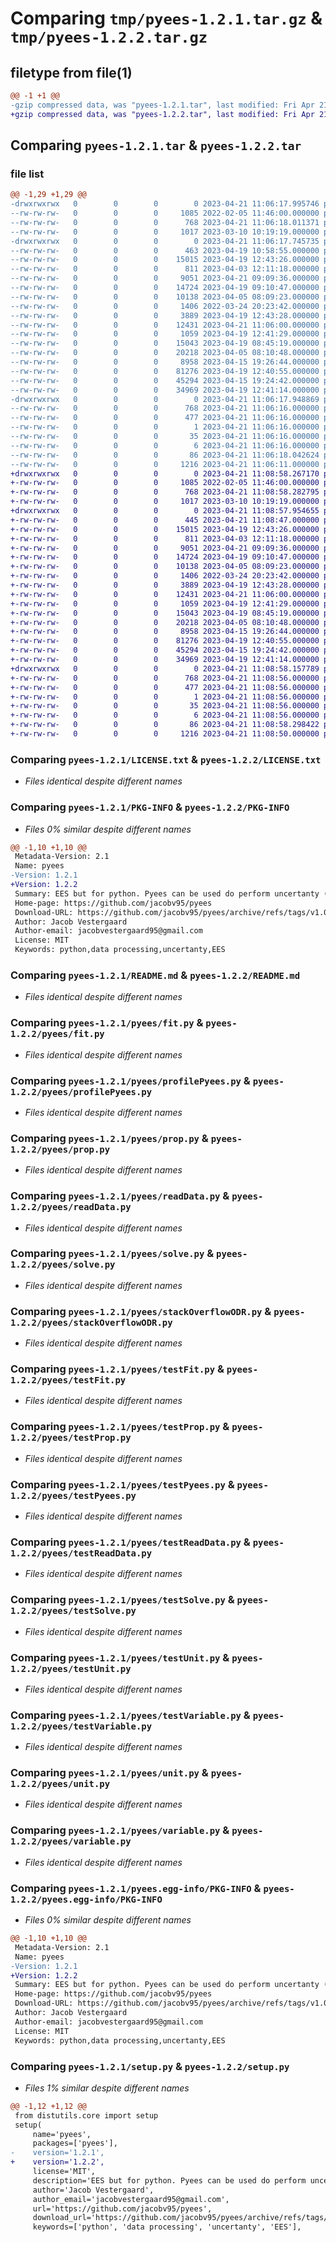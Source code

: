 # Comparing `tmp/pyees-1.2.1.tar.gz` & `tmp/pyees-1.2.2.tar.gz`

## filetype from file(1)

```diff
@@ -1 +1 @@
-gzip compressed data, was "pyees-1.2.1.tar", last modified: Fri Apr 21 11:06:18 2023, max compression
+gzip compressed data, was "pyees-1.2.2.tar", last modified: Fri Apr 21 11:08:58 2023, max compression
```

## Comparing `pyees-1.2.1.tar` & `pyees-1.2.2.tar`

### file list

```diff
@@ -1,29 +1,29 @@
-drwxrwxrwx   0        0        0        0 2023-04-21 11:06:17.995746 pyees-1.2.1/
--rw-rw-rw-   0        0        0     1085 2022-02-05 11:46:00.000000 pyees-1.2.1/LICENSE.txt
--rw-rw-rw-   0        0        0      768 2023-04-21 11:06:18.011371 pyees-1.2.1/PKG-INFO
--rw-rw-rw-   0        0        0     1017 2023-03-10 10:19:19.000000 pyees-1.2.1/README.md
-drwxrwxrwx   0        0        0        0 2023-04-21 11:06:17.745735 pyees-1.2.1/pyees/
--rw-rw-rw-   0        0        0      463 2023-04-19 10:58:55.000000 pyees-1.2.1/pyees/__init__.py
--rw-rw-rw-   0        0        0    15015 2023-04-19 12:43:26.000000 pyees-1.2.1/pyees/fit.py
--rw-rw-rw-   0        0        0      811 2023-04-03 12:11:18.000000 pyees-1.2.1/pyees/profilePyees.py
--rw-rw-rw-   0        0        0     9051 2023-04-21 09:09:36.000000 pyees-1.2.1/pyees/prop.py
--rw-rw-rw-   0        0        0    14724 2023-04-19 09:10:47.000000 pyees-1.2.1/pyees/readData.py
--rw-rw-rw-   0        0        0    10138 2023-04-05 08:09:23.000000 pyees-1.2.1/pyees/solve.py
--rw-rw-rw-   0        0        0     1406 2022-03-24 20:23:42.000000 pyees-1.2.1/pyees/stackOverflowODR.py
--rw-rw-rw-   0        0        0     3889 2023-04-19 12:43:28.000000 pyees-1.2.1/pyees/testFit.py
--rw-rw-rw-   0        0        0    12431 2023-04-21 11:06:00.000000 pyees-1.2.1/pyees/testProp.py
--rw-rw-rw-   0        0        0     1059 2023-04-19 12:41:29.000000 pyees-1.2.1/pyees/testPyees.py
--rw-rw-rw-   0        0        0    15043 2023-04-19 08:45:19.000000 pyees-1.2.1/pyees/testReadData.py
--rw-rw-rw-   0        0        0    20218 2023-04-05 08:10:48.000000 pyees-1.2.1/pyees/testSolve.py
--rw-rw-rw-   0        0        0     8958 2023-04-15 19:26:44.000000 pyees-1.2.1/pyees/testUnit.py
--rw-rw-rw-   0        0        0    81276 2023-04-19 12:40:55.000000 pyees-1.2.1/pyees/testVariable.py
--rw-rw-rw-   0        0        0    45294 2023-04-15 19:24:42.000000 pyees-1.2.1/pyees/unit.py
--rw-rw-rw-   0        0        0    34969 2023-04-19 12:41:14.000000 pyees-1.2.1/pyees/variable.py
-drwxrwxrwx   0        0        0        0 2023-04-21 11:06:17.948869 pyees-1.2.1/pyees.egg-info/
--rw-rw-rw-   0        0        0      768 2023-04-21 11:06:16.000000 pyees-1.2.1/pyees.egg-info/PKG-INFO
--rw-rw-rw-   0        0        0      477 2023-04-21 11:06:16.000000 pyees-1.2.1/pyees.egg-info/SOURCES.txt
--rw-rw-rw-   0        0        0        1 2023-04-21 11:06:16.000000 pyees-1.2.1/pyees.egg-info/dependency_links.txt
--rw-rw-rw-   0        0        0       35 2023-04-21 11:06:16.000000 pyees-1.2.1/pyees.egg-info/requires.txt
--rw-rw-rw-   0        0        0        6 2023-04-21 11:06:16.000000 pyees-1.2.1/pyees.egg-info/top_level.txt
--rw-rw-rw-   0        0        0       86 2023-04-21 11:06:18.042624 pyees-1.2.1/setup.cfg
--rw-rw-rw-   0        0        0     1216 2023-04-21 11:06:11.000000 pyees-1.2.1/setup.py
+drwxrwxrwx   0        0        0        0 2023-04-21 11:08:58.267170 pyees-1.2.2/
+-rw-rw-rw-   0        0        0     1085 2022-02-05 11:46:00.000000 pyees-1.2.2/LICENSE.txt
+-rw-rw-rw-   0        0        0      768 2023-04-21 11:08:58.282795 pyees-1.2.2/PKG-INFO
+-rw-rw-rw-   0        0        0     1017 2023-03-10 10:19:19.000000 pyees-1.2.2/README.md
+drwxrwxrwx   0        0        0        0 2023-04-21 11:08:57.954655 pyees-1.2.2/pyees/
+-rw-rw-rw-   0        0        0      445 2023-04-21 11:08:47.000000 pyees-1.2.2/pyees/__init__.py
+-rw-rw-rw-   0        0        0    15015 2023-04-19 12:43:26.000000 pyees-1.2.2/pyees/fit.py
+-rw-rw-rw-   0        0        0      811 2023-04-03 12:11:18.000000 pyees-1.2.2/pyees/profilePyees.py
+-rw-rw-rw-   0        0        0     9051 2023-04-21 09:09:36.000000 pyees-1.2.2/pyees/prop.py
+-rw-rw-rw-   0        0        0    14724 2023-04-19 09:10:47.000000 pyees-1.2.2/pyees/readData.py
+-rw-rw-rw-   0        0        0    10138 2023-04-05 08:09:23.000000 pyees-1.2.2/pyees/solve.py
+-rw-rw-rw-   0        0        0     1406 2022-03-24 20:23:42.000000 pyees-1.2.2/pyees/stackOverflowODR.py
+-rw-rw-rw-   0        0        0     3889 2023-04-19 12:43:28.000000 pyees-1.2.2/pyees/testFit.py
+-rw-rw-rw-   0        0        0    12431 2023-04-21 11:06:00.000000 pyees-1.2.2/pyees/testProp.py
+-rw-rw-rw-   0        0        0     1059 2023-04-19 12:41:29.000000 pyees-1.2.2/pyees/testPyees.py
+-rw-rw-rw-   0        0        0    15043 2023-04-19 08:45:19.000000 pyees-1.2.2/pyees/testReadData.py
+-rw-rw-rw-   0        0        0    20218 2023-04-05 08:10:48.000000 pyees-1.2.2/pyees/testSolve.py
+-rw-rw-rw-   0        0        0     8958 2023-04-15 19:26:44.000000 pyees-1.2.2/pyees/testUnit.py
+-rw-rw-rw-   0        0        0    81276 2023-04-19 12:40:55.000000 pyees-1.2.2/pyees/testVariable.py
+-rw-rw-rw-   0        0        0    45294 2023-04-15 19:24:42.000000 pyees-1.2.2/pyees/unit.py
+-rw-rw-rw-   0        0        0    34969 2023-04-19 12:41:14.000000 pyees-1.2.2/pyees/variable.py
+drwxrwxrwx   0        0        0        0 2023-04-21 11:08:58.157789 pyees-1.2.2/pyees.egg-info/
+-rw-rw-rw-   0        0        0      768 2023-04-21 11:08:56.000000 pyees-1.2.2/pyees.egg-info/PKG-INFO
+-rw-rw-rw-   0        0        0      477 2023-04-21 11:08:56.000000 pyees-1.2.2/pyees.egg-info/SOURCES.txt
+-rw-rw-rw-   0        0        0        1 2023-04-21 11:08:56.000000 pyees-1.2.2/pyees.egg-info/dependency_links.txt
+-rw-rw-rw-   0        0        0       35 2023-04-21 11:08:56.000000 pyees-1.2.2/pyees.egg-info/requires.txt
+-rw-rw-rw-   0        0        0        6 2023-04-21 11:08:56.000000 pyees-1.2.2/pyees.egg-info/top_level.txt
+-rw-rw-rw-   0        0        0       86 2023-04-21 11:08:58.298422 pyees-1.2.2/setup.cfg
+-rw-rw-rw-   0        0        0     1216 2023-04-21 11:08:50.000000 pyees-1.2.2/setup.py
```

### Comparing `pyees-1.2.1/LICENSE.txt` & `pyees-1.2.2/LICENSE.txt`

 * *Files identical despite different names*

### Comparing `pyees-1.2.1/PKG-INFO` & `pyees-1.2.2/PKG-INFO`

 * *Files 0% similar despite different names*

```diff
@@ -1,10 +1,10 @@
 Metadata-Version: 2.1
 Name: pyees
-Version: 1.2.1
+Version: 1.2.2
 Summary: EES but for python. Pyees can be used do perform uncertanty (error) propagation. Furthermore, it can solve nonlinear systems of equations and look up material properties.
 Home-page: https://github.com/jacobv95/pyees
 Download-URL: https://github.com/jacobv95/pyees/archive/refs/tags/v1.0.tar.gz
 Author: Jacob Vestergaard
 Author-email: jacobvestergaard95@gmail.com
 License: MIT
 Keywords: python,data processing,uncertanty,EES
```

### Comparing `pyees-1.2.1/README.md` & `pyees-1.2.2/README.md`

 * *Files identical despite different names*

### Comparing `pyees-1.2.1/pyees/fit.py` & `pyees-1.2.2/pyees/fit.py`

 * *Files identical despite different names*

### Comparing `pyees-1.2.1/pyees/profilePyees.py` & `pyees-1.2.2/pyees/profilePyees.py`

 * *Files identical despite different names*

### Comparing `pyees-1.2.1/pyees/prop.py` & `pyees-1.2.2/pyees/prop.py`

 * *Files identical despite different names*

### Comparing `pyees-1.2.1/pyees/readData.py` & `pyees-1.2.2/pyees/readData.py`

 * *Files identical despite different names*

### Comparing `pyees-1.2.1/pyees/solve.py` & `pyees-1.2.2/pyees/solve.py`

 * *Files identical despite different names*

### Comparing `pyees-1.2.1/pyees/stackOverflowODR.py` & `pyees-1.2.2/pyees/stackOverflowODR.py`

 * *Files identical despite different names*

### Comparing `pyees-1.2.1/pyees/testFit.py` & `pyees-1.2.2/pyees/testFit.py`

 * *Files identical despite different names*

### Comparing `pyees-1.2.1/pyees/testProp.py` & `pyees-1.2.2/pyees/testProp.py`

 * *Files identical despite different names*

### Comparing `pyees-1.2.1/pyees/testPyees.py` & `pyees-1.2.2/pyees/testPyees.py`

 * *Files identical despite different names*

### Comparing `pyees-1.2.1/pyees/testReadData.py` & `pyees-1.2.2/pyees/testReadData.py`

 * *Files identical despite different names*

### Comparing `pyees-1.2.1/pyees/testSolve.py` & `pyees-1.2.2/pyees/testSolve.py`

 * *Files identical despite different names*

### Comparing `pyees-1.2.1/pyees/testUnit.py` & `pyees-1.2.2/pyees/testUnit.py`

 * *Files identical despite different names*

### Comparing `pyees-1.2.1/pyees/testVariable.py` & `pyees-1.2.2/pyees/testVariable.py`

 * *Files identical despite different names*

### Comparing `pyees-1.2.1/pyees/unit.py` & `pyees-1.2.2/pyees/unit.py`

 * *Files identical despite different names*

### Comparing `pyees-1.2.1/pyees/variable.py` & `pyees-1.2.2/pyees/variable.py`

 * *Files identical despite different names*

### Comparing `pyees-1.2.1/pyees.egg-info/PKG-INFO` & `pyees-1.2.2/pyees.egg-info/PKG-INFO`

 * *Files 0% similar despite different names*

```diff
@@ -1,10 +1,10 @@
 Metadata-Version: 2.1
 Name: pyees
-Version: 1.2.1
+Version: 1.2.2
 Summary: EES but for python. Pyees can be used do perform uncertanty (error) propagation. Furthermore, it can solve nonlinear systems of equations and look up material properties.
 Home-page: https://github.com/jacobv95/pyees
 Download-URL: https://github.com/jacobv95/pyees/archive/refs/tags/v1.0.tar.gz
 Author: Jacob Vestergaard
 Author-email: jacobvestergaard95@gmail.com
 License: MIT
 Keywords: python,data processing,uncertanty,EES
```

### Comparing `pyees-1.2.1/setup.py` & `pyees-1.2.2/setup.py`

 * *Files 1% similar despite different names*

```diff
@@ -1,12 +1,12 @@
 from distutils.core import setup
 setup(
     name='pyees',
     packages=['pyees'],
-    version='1.2.1',
+    version='1.2.2',
     license='MIT',
     description='EES but for python. Pyees can be used do perform uncertanty (error) propagation. Furthermore, it can solve nonlinear systems of equations and look up material properties.',
     author='Jacob Vestergaard',
     author_email='jacobvestergaard95@gmail.com',
     url='https://github.com/jacobv95/pyees',
     download_url='https://github.com/jacobv95/pyees/archive/refs/tags/v1.0.tar.gz',
     keywords=['python', 'data processing', 'uncertanty', 'EES'],
```

